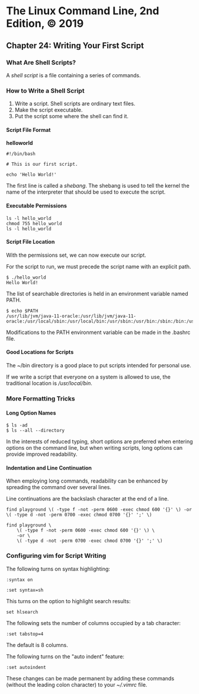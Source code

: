 # The Linux Command Line, 2nd Edition, © 2019

## Chapter 24: Writing Your First Script

### What Are Shell Scripts?

A _shell script_ is a file containing a series of commands.

### How to Write a Shell Script

1. Write a script. Shell scripts are ordinary text files.
2. Make the script executable.
3. Put the script some where the shell can find it.

#### Script File Format

**helloworld**

```
#!/bin/bash

# This is our first script.

echo 'Hello World!'
```

The first line is called a _shebang_. The shebang is used to tell the kernel the name of the interpreter that should be used to execute the script.

#### Executable Permissions

```
ls -l hello_world
chmod 755 hello_world
ls -l hello_world
```

#### Script File Location

With the permissions set, we can now execute our script.

For the script to run, we must precede the script name with an explicit path.

```
$ ./hello_world 
Hello World!
```

The list of searchable directories is held in an environment variable named PATH.

```
$ echo $PATH
/usr/lib/jvm/java-11-oracle:/usr/lib/jvm/java-11-oracle:/usr/local/sbin:/usr/local/bin:/usr/sbin:/usr/bin:/sbin:/bin:/usr/games:/usr/local/games:/snap/bin
```

Modifications to the PATH environment variable can be made in the .bashrc file.

#### Good Locations for Scripts

The ~/bin directory is a good place to put scripts intended for personal use.

If we write a script that everyone on a system is allowed to use, the traditional location is _/usr/local/bin_.

### More Formatting Tricks

#### Long Option Names

```
$ ls -ad
$ ls --all --directory
```

In the interests of reduced typing, short options are preferred when entering options on the command line, but when writing scripts, long options can provide improved readability.

#### Indentation and Line Continuation

When employing long commands, readability can be enhanced by spreading the command over several lines. 

Line continuations are the backslash character at the end of a line.


```
find playground \( -type f -not -perm 0600 -exec chmod 600 '{}' \) -or \( -type d -not -perm 0700 -exec chmod 0700 '{}' ';' \)
```

```
find playground \
    \( -type f -not -perm 0600 -exec chmod 600 '{}' \) \
    -or \
    \( -type d -not -perm 0700 -exec chmod 0700 '{}' ';' \)
```

### Configuring vim for Script Writing

The following turns on syntax highlighting:

`:syntax on`

`:set syntax=sh`

This turns on the option to highlight search results:

`set hlsearch`

The following sets the number of columns occupied by a tab character:

`:set tabstop=4`

The default is 8 columns.

The following turns on the "auto indent" feature:

`:set autoindent`

These changes can be made permanent by adding these commands (without the leading colon character) to your _~/.vimrc_ file.